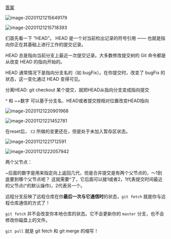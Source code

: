 [答案](https://blog.csdn.net/qq_34519487/article/details/107882290)

![image-20201121215649179](https://piggo-picture.oss-cn-hangzhou.aliyuncs.com/image/image-20201121215649179.png)

![image-20201121215718393](https://piggo-picture.oss-cn-hangzhou.aliyuncs.com/image/image-20201121215718393.png)

们首先看一下 “HEAD”。 HEAD 是一个对当前检出记录的符号引用 —— 也就是指向你正在其基础上进行工作的提交记录。

HEAD 总是指向当前分支上最近一次提交记录。大多数修改提交树的 Git 命令都是从改变 HEAD 的指向开始的。

HEAD 通常情况下是指向分支名的（如 bugFix）。在你提交时，改变了 bugFix 的状态，这一变化通过 HEAD 变得可见。

分离HEAD:  git checkout 某个提交，就把HEAD从指向分支变成指向提交

^ 和 ~+数字 可以基于分支名、HEAD或者提交按相对位置改变HEAD指向

![image-20201121220901968](https://piggo-picture.oss-cn-hangzhou.aliyuncs.com/image/image-20201121220901968.png)

![image-20201121221452781](https://piggo-picture.oss-cn-hangzhou.aliyuncs.com/image/image-20201121221452781.png)

在reset后， `C2` 所做的变更还在，但是处于未加入暂存区状态。

![image-20201121221712591](https://piggo-picture.oss-cn-hangzhou.aliyuncs.com/image/image-20201121221712591.png)

![image-20201121222057942](https://piggo-picture.oss-cn-hangzhou.aliyuncs.com/image/image-20201121222057942.png)

两个父节点：

~后面的数字是用来指定向上返回几代，但是合并提交是有两个父节点的，～1到底要到哪个父节点呢？ 这就需要^了，它后面可以接1或者2，1代表提交时间最近的父节点(^的默认操作)，2代表另一个。

远程分支反映了远程仓库在你**最后一次与它通信时**的状态，`git fetch` 就是你与远程仓库通信的方式了！

`git fetch` 并不会改变你本地仓库的状态。它不会更新你的 `master` 分支，也不会修改你磁盘上的文件。

 `git pull` 就是 git fetch 和 git merge 的缩写！

